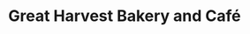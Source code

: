 ---
title: "Great Harvest Bakery and Café"
url: /ames/great-harvest-bakery-and-cafe/
shop: bakery
---